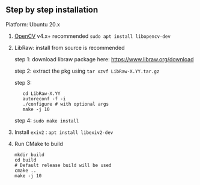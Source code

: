
## Step by step installation

Platform: Ubuntu 20.x

1. [OpenCV](git@github.com:opencv/opencv.git) v4.x+ recommended
   `sudo apt install libopencv-dev`


2. LibRaw: install from source is recommended

   step 1: download libraw package here: https://www.libraw.org/download
   
   step 2: extract the pkg using `tar xzvf LibRaw-X.YY.tar.gz`
   
   step 3: 
   ```shell
      cd LibRaw-X.YY
      autoreconf -f -i
      ./configure # with optional args
      make -j 10
   ```

   step 4: `sudo make install`
   

3. Install `exiv2` : `apt install libexiv2-dev`


4. Run CMake to build
   ```shell
   mkdir build
   cd build
   # Default release build will be used
   cmake ..
   make -j 10
   ```
